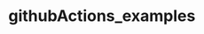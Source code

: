 # githubActions_examples
<!-- https://api.memegen.link/images/disastergirl/_/mira_pepe_si_que_va.png -->
<!-- https://api.memegen.link/images/ams/No_me_lo_creo/Ha_funcionado.png -->
